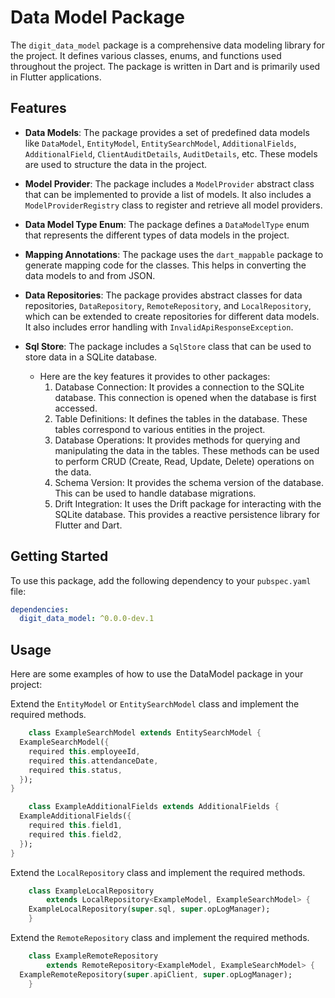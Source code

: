 # Data Model Package

The `digit_data_model` package is a comprehensive data modeling library for the project. It defines various classes, enums, and functions used throughout the project. The package is written in Dart and is primarily used in Flutter applications.

## Features

- **Data Models**: The package provides a set of predefined data models like `DataModel`, `EntityModel`, `EntitySearchModel`, `AdditionalFields`, `AdditionalField`, `ClientAuditDetails`, `AuditDetails`, etc. These models are used to structure the data in the project.

- **Model Provider**: The package includes a `ModelProvider` abstract class that can be implemented to provide a list of models. It also includes a `ModelProviderRegistry` class to register and retrieve all model providers.

- **Data Model Type Enum**: The package defines a `DataModelType` enum that represents the different types of data models in the project.

- **Mapping Annotations**: The package uses the `dart_mappable` package to generate mapping code for the classes. This helps in converting the data models to and from JSON.

- **Data Repositories**: The package provides abstract classes for data repositories, `DataRepository`, `RemoteRepository`, and `LocalRepository`, which can be extended to create repositories for different data models. It also includes error handling with `InvalidApiResponseException`.

- **Sql Store**: The package includes a `SqlStore` class that can be used to store data in a SQLite database.
  - Here are the key features it provides to other packages:  
      1. Database Connection: It provides a connection to the SQLite database. This connection is opened when the database is first accessed.  
      2. Table Definitions: It defines the tables in the database. These tables correspond to various entities in the project.  
      3. Database Operations: It provides methods for querying and manipulating the data in the tables. These methods can be used to perform CRUD (Create, Read, Update, Delete) operations on the data.  
      4. Schema Version: It provides the schema version of the database. This can be used to handle database migrations.  
      5. Drift Integration: It uses the Drift package for interacting with the SQLite database. This provides a reactive persistence library for Flutter and Dart.

## Getting Started

To use this package, add the following dependency to your `pubspec.yaml` file:

```yaml
dependencies:
  digit_data_model: ^0.0.0-dev.1
```
## Usage

Here are some examples of how to use the DataModel package in your project:

Extend the `EntityModel` or `EntitySearchModel` class and implement the required methods.

```dart
    class ExampleSearchModel extends EntitySearchModel {
  ExampleSearchModel({
    required this.employeeId,
    required this.attendanceDate,
    required this.status,
  });
}
```
```dart
    class ExampleAdditionalFields extends AdditionalFields {
  ExampleAdditionalFields({
    required this.field1,
    required this.field2,
  });
}
```
Extend the `LocalRepository` class and implement the required methods.

```dart
    class ExampleLocalRepository
        extends LocalRepository<ExampleModel, ExampleSearchModel> {
    ExampleLocalRepository(super.sql, super.opLogManager);
    }
```
Extend the `RemoteRepository` class and implement the required methods.

```dart
    class ExampleRemoteRepository
        extends RemoteRepository<ExampleModel, ExampleSearchModel> {
  ExampleRemoteRepository(super.apiClient, super.opLogManager);
    }
```
